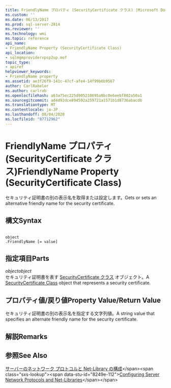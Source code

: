 ```yaml
---
title: FriendlyName プロパティ (SecurityCertificate クラス) |Microsoft Docs
ms.custom: ''
ms.date: 06/13/2017
ms.prod: sql-server-2014
ms.reviewer: ''
ms.technology: wmi
ms.topic: reference
api_name:
- FriendlyName Property (SecurityCertificate Class)
api_location:
- sqlmgmproviderxpsp2up.mof
topic_type:
- apiref
helpviewer_keywords:
- FriendlyName property
ms.assetid: ae3f26f9-141c-47cf-afe4-14f99b6b9567
author: CarlRabeler
ms.author: carlrab
ms.openlocfilehash: a63a75ec225d905238695a8bc0e6eebf802a50a1
ms.sourcegitcommit: ad4d92dce894592a259721a1571b1d8736abacdb
ms.translationtype: MT
ms.contentlocale: ja-JP
ms.lasthandoff: 08/04/2020
ms.locfileid: "87712962"
---
```

# <a name="friendlyname-property-securitycertificate-class"></a><span data-ttu-id="8249e-102">FriendlyName プロパティ (SecurityCertificate クラス)</span><span class="sxs-lookup"><span data-stu-id="8249e-102">FriendlyName Property (SecurityCertificate Class)</span></span>
  <span data-ttu-id="8249e-103">セキュリティ証明書の別の表示名を取得または設定します。</span><span class="sxs-lookup"><span data-stu-id="8249e-103">Gets or sets an alternative friendly name for the security certificate.</span></span>  
  
## <a name="syntax"></a><span data-ttu-id="8249e-104">構文</span><span class="sxs-lookup"><span data-stu-id="8249e-104">Syntax</span></span>  
  
```  
  
object  
.FriendlyName [= value]  
```  
  
## <a name="parts"></a><span data-ttu-id="8249e-105">指定項目</span><span class="sxs-lookup"><span data-stu-id="8249e-105">Parts</span></span>  
 <span data-ttu-id="8249e-106">*object*</span><span class="sxs-lookup"><span data-stu-id="8249e-106">*object*</span></span>  
 <span data-ttu-id="8249e-107">セキュリティ証明書を表す [SecurityCertificate クラス](securitycertificate-class.md) オブジェクト。</span><span class="sxs-lookup"><span data-stu-id="8249e-107">A [SecurityCertificate Class](securitycertificate-class.md) object that represents a security certificate.</span></span>  
  
## <a name="property-valuereturn-value"></a><span data-ttu-id="8249e-108">プロパティ値/戻り値</span><span class="sxs-lookup"><span data-stu-id="8249e-108">Property Value/Return Value</span></span>  
 <span data-ttu-id="8249e-109">セキュリティ証明書の別の表示名を指定する文字列値。</span><span class="sxs-lookup"><span data-stu-id="8249e-109">A string value that specifies an alternate friendly name for the security certificate.</span></span>  
  
## <a name="remarks"></a><span data-ttu-id="8249e-110">解説</span><span class="sxs-lookup"><span data-stu-id="8249e-110">Remarks</span></span>  
  
## <a name="see-also"></a><span data-ttu-id="8249e-111">参照</span><span class="sxs-lookup"><span data-stu-id="8249e-111">See Also</span></span>  
 <span data-ttu-id="8249e-112">[サーバーのネットワーク プロトコルと Net-Library の構成](https://msdn.microsoft.com/library/ms177485\(v=sql.100\).aspx)</span><span class="sxs-lookup"><span data-stu-id="8249e-112">[Configuring Server Network Protocols and Net-Libraries](https://msdn.microsoft.com/library/ms177485\(v=sql.100\).aspx)</span></span>  
  
  
